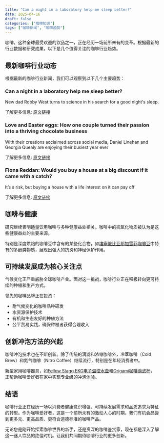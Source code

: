 ```yaml
---
title: "Can a night in a laboratory help me sleep better?"
date: 2025-04-16
draft: false
categories: ["咖啡知识"]
tags: ["咖啡新闻", "咖啡趋势"]
---
```


咖啡，这种全球最受欢迎的饮品之一，正在经历一场前所未有的变革。根据最新的行业数据和研究成果，以下是几个值得关注的咖啡行业趋势。

## 最新咖啡行业动态

根据最新的咖啡行业新闻，我们可以观察到以下几个主要趋势：

### Can a night in a laboratory help me sleep better?

New dad Robby West turns to science in his search for a good night's sleep.

了解更多信息: [原文链接](https://www.bbc.com/news/articles/cvge9lw0nllo)

### Love and Easter eggs: How one couple turned their passion into a thriving chocolate business

With their creations acclaimed across social media, Daniel Linehan and Georgia Quealy are enjoying their busiest year ever

了解更多信息: [原文链接](https://www.irishtimes.com/ireland/2025/04/16/love-and-easter-eggs-how-one-couple-turned-their-passion-into-a-thriving-chocolate-business/)

### Fiona Reddan: Would you buy a house at a big discount if it came with a catch?

It’s a risk, but buying a house with a life interest on it can pay off

了解更多信息: [原文链接](https://www.irishtimes.com/property/residential/2025/04/16/would-you-buy-a-house-at-a-big-discount-if-it-came-with-a-catch/)


## 咖啡与健康

研究继续表明适量饮用咖啡与多种健康益处相关。咖啡中的抗氧化物质被认为是这些健康益处的主要来源。

特别是深度烘焙的咖啡豆中含有的某些化合物，如[埃塞俄比亚耶加雪菲咖啡豆](https://www.amazon.com/s?k=%E5%9F%83%E5%A1%9E%E4%BF%84%E6%AF%94%E4%BA%9A%E8%80%B6%E5%8A%A0%E9%9B%AA%E8%8F%B2%E5%92%96%E5%95%A1%E8%B1%86&tag=coffeeprism-20)中特有的多酚类物质，展现出强大的抗炎和神经保护作用。

## 可持续发展成为核心关注点

气候变化正严重威胁全球咖啡产业。面对这一挑战，咖啡行业正在积极转向更可持续的种植和生产方式。

领先的咖啡品牌正在投资：
- 耐气候变化的咖啡品种研发
- 水资源保护技术
- 有机和生态友好的种植方法
- 公平贸易实践，确保种植者获得合理收入

## 创新冲泡方法的兴起

咖啡冲泡技术也在不断创新。除了传统的滴滤和浓缩咖啡外，冷萃咖啡（Cold Brew）和氮气咖啡（Nitro Coffee）继续流行，特别是在年轻消费者中。

新型家用咖啡器具，如[Fellow Stagg EKG电子温控水壶](https://www.amazon.com/s?k=Fellow%20Stagg%20EKG%E7%94%B5%E5%AD%90%E6%B8%A9%E6%8E%A7%E6%B0%B4%E5%A3%B6&tag=coffeeprism-20)和[Origami咖啡滴滤杯](https://www.amazon.com/s?k=Origami%E5%92%96%E5%95%A1%E6%BB%B4%E6%BB%A4%E6%9D%AF&tag=coffeeprism-20)，正帮助咖啡爱好者在家中实现专业级的冲泡体验。

## 结语

咖啡行业正在经历一场以消费者健康意识增强、可持续发展需求和品质追求为特征的转型。作为咖啡爱好者，这是一个前所未有的激动人心的时期，我们有机会品尝到更多元、更高品质、更符合道德标准的咖啡产品。

无论您是刚开始探索咖啡世界的新手，还是资深的咖啡鉴赏家，现在都是深入了解这一迷人饮品的绝佳时机。让我们共同期待咖啡行业的更多创新。